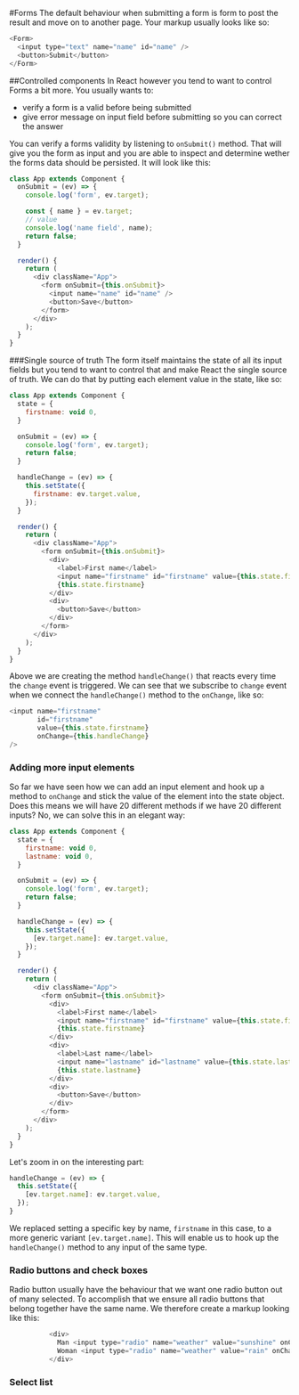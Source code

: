 #Forms
The default behaviour when submitting a form is form to post the result and move on to another page. Your markup usually looks like so:

```js
<Form>
  <input type="text" name="name" id="name" />
  <button>Submit</button>
</Form>
```

##Controlled components
In React however you tend to want to control Forms a bit more. You usually wants to:

 - verify a form is a valid before being submitted
 - give error message on input field before submitting so you can correct the answer
 
You can verify a forms validity by listening to `onSubmit()` method. That will give you the form as input and you are able to inspect and determine wether the forms data should be persisted. It will look like this:

```js
class App extends Component {
  onSubmit = (ev) => {
    console.log('form', ev.target);

    const { name } = ev.target;
    // value
    console.log('name field', name);
    return false;
  }

  render() {
    return (
      <div className="App">
        <form onSubmit={this.onSubmit}>
          <input name="name" id="name" />
          <button>Save</button>
        </form>
      </div>
    );
  }
}
```
 
###Single source of truth 
The form itself maintains the state of all its input fields but you tend to want to control that and make React the single source of truth. We can do that by putting each element value in the state, like so:

```js
class App extends Component {
  state = {
    firstname: void 0,
  }

  onSubmit = (ev) => {
    console.log('form', ev.target);
    return false;
  }

  handleChange = (ev) => {
    this.setState({
      firstname: ev.target.value,
    });
  }

  render() {
    return (
      <div className="App">
        <form onSubmit={this.onSubmit}>
          <div>
            <label>First name</label>
            <input name="firstname" id="firstname" value={this.state.firstname} onChange={this.handleChange} />
            {this.state.firstname}
          </div>
          <div>
            <button>Save</button>
          </div>
        </form>
      </div>
    );
  }
}
```
Above we are creating the method `handleChange()` that reacts every time the `change` event is triggered. We can see that we subscribe to `change` event when we connect the `handleChange()` method to the `onChange`, like so:

```js
<input name="firstname" 
       id="firstname" 
       value={this.state.firstname} 
       onChange={this.handleChange} 
/>
```

### Adding more input elements
So far we have seen how we can add an input element and hook up a method to `onChange` and stick the value of the element into the state object. Does this means we will have 20 different methods if we have 20 different inputs? No, we can solve this in an elegant way:

```js
class App extends Component {
  state = {
    firstname: void 0,
    lastname: void 0,
  }

  onSubmit = (ev) => {
    console.log('form', ev.target);
    return false;
  }

  handleChange = (ev) => {
    this.setState({
      [ev.target.name]: ev.target.value,
    });
  }

  render() {
    return (
      <div className="App">
        <form onSubmit={this.onSubmit}>
          <div>
            <label>First name</label>
            <input name="firstname" id="firstname" value={this.state.firstname} onChange={this.handleChange} />
            {this.state.firstname}
          </div>
          <div>
            <label>Last name</label>
            <input name="lastname" id="lastname" value={this.state.lastname} onChange={this.handleChange} />
            {this.state.lastname}
          </div>
          <div>
            <button>Save</button>
          </div>
        </form>
      </div>
    );
  }
}
```
Let's zoom in on the interesting part:

```js
handleChange = (ev) => {
  this.setState({
    [ev.target.name]: ev.target.value,
  });
}
```
We replaced setting a specific key by name, `firstname` in this case, to a more generic variant `[ev.target.name]`. This will enable us to hook up the `handleChange()` method to any input of the same type.

### Radio buttons and check boxes
Radio button usually have the behaviour that we want one radio button out of many selected. To accomplish that we ensure all radio buttons that belong together have the same name. We therefore create a markup looking like this:

```js
          <div>
            Man <input type="radio" name="weather" value="sunshine" onChange={this.handleChange} />
            Woman <input type="radio" name="weather" value="rain" onChange={this.handleChange} />
          </div>
```

### Select list

